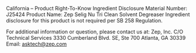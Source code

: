  
 
 
California – Product Right-To-Know Ingredient Disclosure 
Material Number: J25424 
Product Name: Zep Selig Nu Tri Clean Solvent Degreaser 
Ingredient disclosure for this product is not required per SB 258 Regulation. 
 
For additional information or question, please contact us at: 
Zep, Inc. 
C/O Technical Services 
3330 Cumberland Blvd. SE, Ste 700 
Atlanta, GA 30339 
Email: asktech@zep.com 
 
 
 
 

